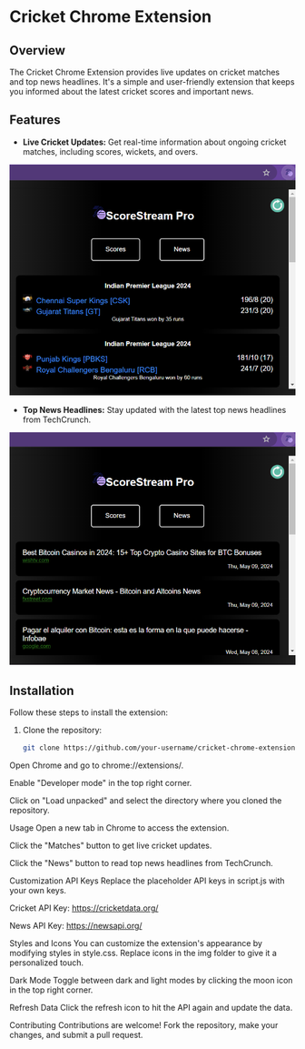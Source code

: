 # Cricket Chrome Extension

## Overview

The Cricket Chrome Extension provides live updates on cricket matches and top news headlines. It's a simple and user-friendly extension that keeps you informed about the latest cricket scores and important news.

## Features

- **Live Cricket Updates:** Get real-time information about ongoing cricket matches, including scores, wickets, and overs.

![alt text](https://github.com/aryanraj13/Cricket-Updates-Chrome-Extension/blob/main/score.png?raw=true)

- **Top News Headlines:** Stay updated with the latest top news headlines from TechCrunch.

![alt text](https://github.com/aryanraj13/Cricket-Updates-Chrome-Extension/blob/main/new.png?raw=true)

## Installation

Follow these steps to install the extension:

1. Clone the repository:

   ```bash
   git clone https://github.com/your-username/cricket-chrome-extension.git


Open Chrome and go to chrome://extensions/.

Enable "Developer mode" in the top right corner.

Click on "Load unpacked" and select the directory where you cloned the repository.

Usage
Open a new tab in Chrome to access the extension.

Click the "Matches" button to get live cricket updates.

Click the "News" button to read top news headlines from TechCrunch.

Customization
API Keys
Replace the placeholder API keys in script.js with your own keys.

Cricket API Key: https://cricketdata.org/

News API Key: https://newsapi.org/

Styles and Icons
You can customize the extension's appearance by modifying styles in style.css. Replace icons in the img folder to give it a personalized touch.

Dark Mode
Toggle between dark and light modes by clicking the moon icon in the top right corner.

Refresh Data
Click the refresh icon to hit the API again and update the data.

Contributing
Contributions are welcome! Fork the repository, make your changes, and submit a pull request.

